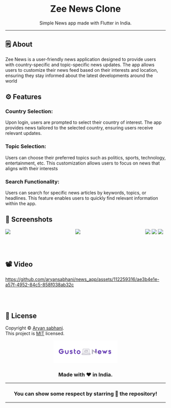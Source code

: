 <div align="center">

# **Zee News Clone**
Simple News app made with Flutter in India.

---

</div>



## 🗒 About

Zee News is a user-friendly news application designed to provide users with country-specific and topic-specific news updates. The app allows users to customize their news feed based on their interests and location, ensuring they stay informed about the latest developments around the world

## ⚙️ Features
### Country Selection:
Upon login, users are prompted to select their country of interest. The app provides news tailored to the selected country, ensuring users receive relevant updates.
### Topic Selection: 
Users can choose their preferred topics such as politics, sports, technology, entertainment, etc. This customization allows users to focus on news that aligns with their interests
### Search Functionality:
Users can search for specific news articles by keywords, topics, or headlines. This feature enables users to quickly find relevant information within the app.
## 📲 Screenshots



<img align="left" src="https://github.com/aryansabhani/news_app/assets/112259316/9eb78f3b-fb2d-47d4-8aea-e74e61ef76a3" width="220px">
<img align="left" src="https://github.com/aryansabhani/news_app/assets/112259316/6cf88a58-7540-49ff-910f-ddb3ce1f58b9" width="220px">
<img src="https://github.com/aryansabhani/news_app/assets/112259316/03013525-27b6-4d17-929f-14db163eef54" width="220px">
<img src="https://github.com/aryansabhani/news_app/assets/112259316/a972c98a-0e07-4af0-b3a2-4448e86dfd2b" width="220px">
<img src="https://github.com/aryansabhani/news_app/assets/112259316/7b5a356e-63ca-4849-a75e-b00387c21c1b" width="220px">



<br><br>

## 📽️ Video





https://github.com/aryansabhani/news_app/assets/112259316/ae3b4e1e-a57f-4952-84c5-858f038ab32c









<br><br>


## 📝 License

Copyright © [Aryan sabhani](https://github.com/aryansabhani). <br>
This project is [MIT](LICENSE.md) licensed.


<div align="center">

<img src="asstes/image/newslogo.png" width="200px" >

### Made with ❤️ in India.
---
### You can show some respect by starring 🌟 the repository!
---



